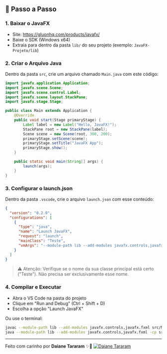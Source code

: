 ## 🎯 Passo a Passo

### 1. Baixar o JavaFX
- Site: https://gluonhq.com/products/javafx/
- Baixe o SDK (Windows x64)
- Extraia para dentro da pasta `lib/` do seu projeto (exemplo: `JavaFX-Projeto/lib`)

### 2. Criar o Arquivo Java
Dentro da pasta `src`, crie um arquivo chamado `Main.java` com este código:

```java
import javafx.application.Application;
import javafx.scene.Scene;
import javafx.scene.control.Label;
import javafx.scene.layout.StackPane;
import javafx.stage.Stage;

public class Main extends Application {
    @Override
    public void start(Stage primaryStage) {
        Label label = new Label("Hello, JavaFX!");
        StackPane root = new StackPane(label);
        Scene scene = new Scene(root, 300, 200);
        primaryStage.setScene(scene);
        primaryStage.setTitle("JavaFX App");
        primaryStage.show();
    }

    public static void main(String[] args) {
        launch(args);
    }
}
```

### 3. Configurar o launch.json
Dentro da pasta `.vscode`, crie o arquivo `launch.json` com esse conteúdo:

```json
{
  "version": "0.2.0",
  "configurations": [
    {
      "type": "java",
      "name": "Launch JavaFX",
      "request": "launch",
      "mainClass": "Teste",
      "vmArgs": "--module-path lib --add-modules javafx.controls,javafx.fxml"
    }
  ]
}
```

> ⚠️ Atenção: Verifique se o nome da sua classe principal está certo ("Teste"). Não precisa ser exclusivamente esse nome.

### 4. Compilar e Executar
- Abra o VS Code na pasta do projeto
- Clique em "Run and Debug" (Ctrl + Shift + D)
- Escolha a opção "Launch JavaFX"

Ou use o terminal:
```bash
javac --module-path lib --add-modules javafx.controls,javafx.fxml src/Main.java
java --module-path lib --add-modules javafx.controls,javafx.fxml -cp src Main
```

---

Feito com carinho por **Daiane Tararam** ✨🚀
[![Daiane Tararam](https://github.com/DaianeTararam.png?size=100)](https://github.com/DaianeTararam)
